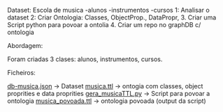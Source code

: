Dataset: Escola de musica
	-alunos
	-instrumentos
	-cursos
1: Analisar o dataset
2: Criar Ontologia: Classes, ObjectProp., DataPropr,
3. Criar uma Script python para povoar a ontolia
4. Criar um repo no graphDB c/ ontologia

Abordagem:

Foram criadas 3 clases: alunos, instrumentos, cursos.

Ficheiros:

[db-musica.json]([db-musica.json]) -> Dataset
[musica.ttl](musica.ttl) -> ontogia com classes, object proprities e data proprities
[gera_musicaTTL.py](gera_musicaTTL.py) -> Script para povoar a ontologia
[musica_povoada.ttl](musica_povoada.ttl) -> ontologia povoada (output da script)
